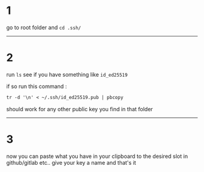 # 1 
go to root folder and `cd .ssh/`

---

# 2 

run `ls`
see if you have something like `id_ed25519`

if so run this command :

```md
tr -d '\n' < ~/.ssh/id_ed25519.pub | pbcopy
```

should work for any other public key you find in that folder 

---

# 3

now you can paste what you have in your clipboard to the desired slot in github/gitlab etc.. give your key a name and that's it 